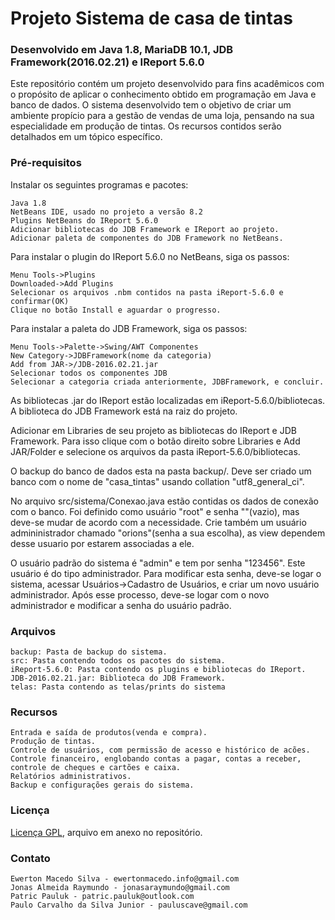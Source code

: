 # Projeto Sistema de casa de tintas

### Desenvolvido em Java 1.8, MariaDB 10.1, JDB Framework(2016.02.21) e IReport 5.6.0

Este repositório contém um projeto desenvolvido para fins acadêmicos com o propósito de aplicar o conhecimento obtido em programação em Java e banco de dados. O sistema desenvolvido tem o objetivo de criar um ambiente propício para a gestão de vendas de uma loja, pensando na sua especialidade em produção de tintas. Os recursos contidos serão detalhados em um tópico específico.

### Pré-requisitos

Instalar os seguintes programas e pacotes:

```
Java 1.8
NetBeans IDE, usado no projeto a versão 8.2
Plugins NetBeans do IReport 5.6.0
Adicionar bibliotecas do JDB Framework e IReport ao projeto.
Adicionar paleta de componentes do JDB Framework no NetBeans.
```

Para instalar o plugin do IReport 5.6.0 no NetBeans, siga os passos:

```
Menu Tools->Plugins
Downloaded->Add Plugins
Selecionar os arquivos .nbm contidos na pasta iReport-5.6.0 e confirmar(OK)
Clique no botão Install e aguardar o progresso.
```

Para instalar a paleta do JDB Framework, siga os passos:

```
Menu Tools->Palette->Swing/AWT Componentes
New Category->JDBFramework(nome da categoria)
Add from JAR->/JDB-2016.02.21.jar
Selecionar todos os componentes JDB
Selecionar a categoria criada anteriormente, JDBFramework, e concluir.
```

As bibliotecas .jar do IReport estão localizadas em iReport-5.6.0/bibliotecas. A biblioteca do JDB Framework está na raiz do projeto.

Adicionar em Libraries de seu projeto as bibliotecas do IReport e JDB Framework. Para isso clique com o botão direito sobre Libraries e Add JAR/Folder e selecione os arquivos da pasta iReport-5.6.0/bibliotecas.

O backup do banco de dados esta na pasta backup/. Deve ser criado um banco com o nome de "casa_tintas" usando collation "utf8_general_ci".

No arquivo src/sistema/Conexao.java estão contidas os dados de conexão com o banco. Foi definido como usuário "root" e senha ""(vazio), mas deve-se mudar de acordo com a necessidade. Crie também um usuário admininistrador chamado "orions"(senha a sua escolha), as view dependem desse usuario por estarem associadas a ele.

O usuário padrão do sistema é "admin" e tem por senha "123456". Este usuário é do tipo administrador. Para modificar esta senha, deve-se logar o sistema, acessar Usuários->Cadastro de Usuários, e criar um novo usuário administrador. Após esse processo, deve-se logar com o novo administrador e modificar a senha do usuário padrão.

### Arquivos

```
backup: Pasta de backup do sistema.
src: Pasta contendo todos os pacotes do sistema.
iReport-5.6.0: Pasta contendo os plugins e bibliotecas do IReport.
JDB-2016.02.21.jar: Biblioteca do JDB Framework.
telas: Pasta contendo as telas/prints do sistema
```

### Recursos

```
Entrada e saída de produtos(venda e compra).
Produção de tintas.
Controle de usuários, com permissão de acesso e histórico de acões.
Controle financeiro, englobando contas a pagar, contas a receber, controle de cheques e cartões e caixa.
Relatórios administrativos.
Backup e configurações gerais do sistema.
```

### Licença

[Licença GPL](https://github.com/paulocsilvajr/prjSistemaCasaTintas/blob/master/license_gpl.txt), arquivo em anexo no repositório.

### Contato

```
Ewerton Macedo Silva - ewertonmacedo.info@gmail.com
Jonas Almeida Raymundo - jonasaraymundo@gmail.com
Patric Pauluk - patric.pauluk@outlook.com
Paulo Carvalho da Silva Junior - pauluscave@gmail.com
```
